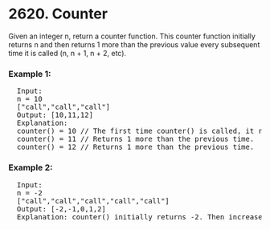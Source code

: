 # 2620. Counter

Given an integer n, return a counter function. This counter function initially returns n and then returns 1 more than the previous value every subsequent time it is called (n, n + 1, n + 2, etc).

### Example 1:

<pre>
  Input:
  n = 10 
  ["call","call","call"]
  Output: [10,11,12]
  Explanation: 
  counter() = 10 // The first time counter() is called, it returns n.
  counter() = 11 // Returns 1 more than the previous time.
  counter() = 12 // Returns 1 more than the previous time.  
</pre>

### Example 2:

<pre>
  Input: 
  n = -2
  ["call","call","call","call","call"]
  Output: [-2,-1,0,1,2]
  Explanation: counter() initially returns -2. Then increases after each sebsequent call.
</pre>
